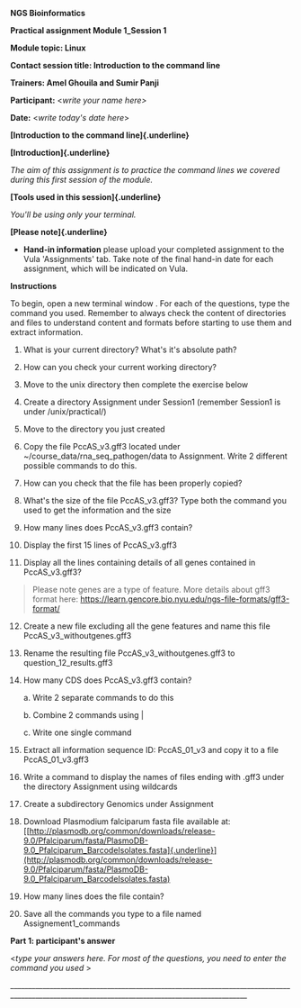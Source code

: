 **NGS Bioinformatics**

**Practical assignment Module 1_Session 1**

**Module topic: Linux**

**Contact session title: Introduction to the command line**

**Trainers: Amel Ghouila and Sumir Panji**

**Participant:** \<*write your name here\>*

**Date:** \<*write today's date here*\>

**[Introduction to the command line]{.underline}**

**[Introduction]{.underline}**

*The aim of this assignment is to practice the command lines we covered
during this first session of the module.*

**[Tools used in this session]{.underline}**

*You'll be using only your terminal.*

**[Please note]{.underline}**

-   **Hand-in information** please upload your completed assignment to
    the Vula 'Assignments' tab. Take note of the final hand-in date for
    each assignment, which will be indicated on Vula.

**Instructions**

To begin, open a new terminal window . For each of the questions, type
the command you used. Remember to always check the content of
directories and files to understand content and formats before starting
to use them and extract information.

1.  What is your current directory? What's it's absolute path?

2.  How can you check your current working directory?

3.  Move to the unix directory then complete the exercise below

4.  Create a directory Assignment under Session1 (remember Session1 is
    under /unix/practical/)

5.  Move to the directory you just created

6.  Copy the file PccAS_v3.gff3 located under
    \~/course_data/rna_seq_pathogen/data to Assignment. Write 2
    different possible commands to do this.

7.  How can you check that the file has been properly copied?

8.  What's the size of the file PccAS_v3.gff3? Type both the command you
    used to get the information and the size

9.  How many lines does PccAS_v3.gff3 contain?

10. Display the first 15 lines of PccAS_v3.gff3

11. Display all the lines containing details of all genes contained in
    PccAS_v3.gff3?

> Please note genes are a type of feature. More details about gff3
> format here:
> https://learn.gencore.bio.nyu.edu/ngs-file-formats/gff3-format/

12. Create a new file excluding all the gene features and name this file
    PccAS_v3_withoutgenes.gff3

13. Rename the resulting file PccAS_v3_withoutgenes.gff3 to
    question_12_results.gff3

14. How many CDS does PccAS_v3.gff3 contain?

    a.  Write 2 separate commands to do this

    b.  Combine 2 commands using \|

    c.  Write one single command

15. Extract all information sequence ID: PccAS_01_v3 and copy it to a
    file PccAS_01_v3.gff3

16. Write a command to display the names of files ending with .gff3
    under the directory Assignment using wildcards

17. Create a subdirectory Genomics under Assignment

18. Download Plasmodium falciparum fasta file available at:
    [[http://plasmodb.org/common/downloads/release-9.0/Pfalciparum/fasta/PlasmoDB-9.0_Pfalciparum_BarcodeIsolates.fasta]{.underline}](http://plasmodb.org/common/downloads/release-9.0/Pfalciparum/fasta/PlasmoDB-9.0_Pfalciparum_BarcodeIsolates.fasta)

19. How many lines does the file contain?

20. Save all the commands you type to a file named Assignement1_commands

**Part 1: participant's answer**

\<*type your answers here. For most of the questions, you need to enter
the command you used* \>

\_\_\_\_\_\_\_\_\_\_\_\_\_\_\_\_\_\_\_\_\_\_\_\_\_\_\_\_\_\_\_\_\_\_\_\_\_\_\_\_\_\_\_\_\_\_\_\_\_\_\_\_\_\_\_\_\_\_\_\_\_\_\_\_\_\_\_\_\_\_\_\_\_\_\_\_\_\_\_\_\_\_\_\_\_\_\_\_\_\_\_\_\_\_\_\_\_\_\_\_\_\_\_\_\_\_\_\_\_\_\_\_\_\_\_\_\_\_\_\_\_\_\_\_\_\_\_\_\_\_\_\_\_\_\_\_\_\_\_\_\_\_\_\_
